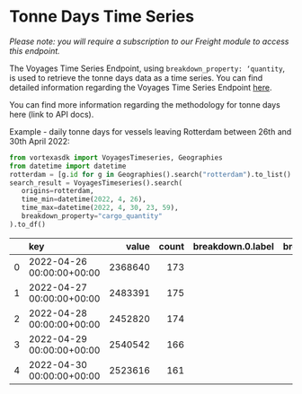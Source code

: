 # Tonne Days Time Series

_Please note: you will require a subscription to our Freight module to access this endpoint._

The Voyages Time Series Endpoint, using `breakdown_property: ‘quantity`, is used to retrieve the tonne days data as a time series. You can find detailed information regarding the Voyages Time Series Endpoint [here](/endpoints/voyages_timeseries).

You can find more information regarding the methodology for tonne days here (link to API docs).

Example - daily tonne days for vessels leaving Rotterdam between 26th and 30th April 2022:

```python
from vortexasdk import VoyagesTimeseries, Geographies
from datetime import datetime
rotterdam = [g.id for g in Geographies().search("rotterdam").to_list() if "port" in g.layer]
search_result = VoyagesTimeseries().search(
   origins=rotterdam,
   time_min=datetime(2022, 4, 26),
   time_max=datetime(2022, 4, 30, 23, 59),
   breakdown_property="cargo_quantity"
).to_df()

```

|     | key                       |   value | count | breakdown.0.label | breakdown.0.count | breakdown.0.value |
| --: | :------------------------ | ------: | ----: | :---------------- | :---------------- | :---------------- |
|   0 | 2022-04-26 00:00:00+00:00 | 2368640 |   173 |                   |                   |                   |
|   1 | 2022-04-27 00:00:00+00:00 | 2483391 |   175 |                   |                   |                   |
|   2 | 2022-04-28 00:00:00+00:00 | 2452820 |   174 |                   |                   |                   |
|   3 | 2022-04-29 00:00:00+00:00 | 2540542 |   166 |                   |                   |                   |
|   4 | 2022-04-30 00:00:00+00:00 | 2523616 |   161 |                   |                   |                   |

```

```
